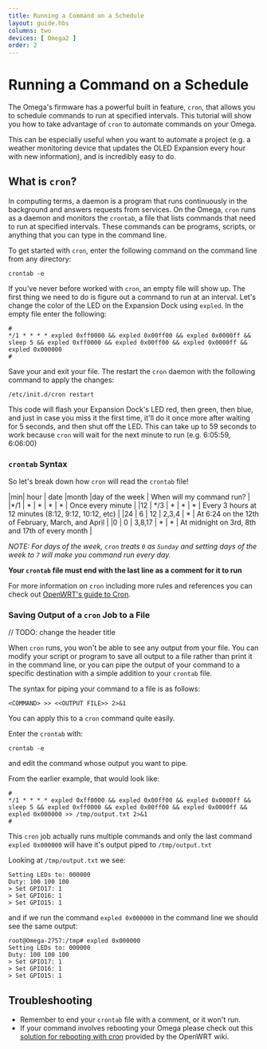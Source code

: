 ```yaml
---
title: Running a Command on a Schedule
layout: guide.hbs
columns: two
devices: [ Omega2 ]
order: 2
---
```


# Running a Command on a Schedule

The Omega's firmware has a powerful built in feature, `cron`, that allows you to schedule commands to run at specified intervals. This tutorial will show you how to take advantage of `cron` to automate commands on your Omega.

This can be especially useful when you want to automate a project (e.g. a weather monitoring device that updates the OLED Expansion every hour with new information), and is incredibly easy to do.


## What is `cron`?

In computing terms, a daemon is a program that runs continuously in the background and answers requests from services. On the Omega, `cron` runs as a daemon and monitors the `crontab`, a file that lists commands that need to run at specified intervals. These commands can be programs, scripts, or anything that you can type in the command line.

To get started with `cron`, enter the following command on the command line from any directory:

```
crontab -e
```

If you've never before worked with `cron`, an empty file will show up. The first thing we need to do is figure out a command to run at an interval. Let's change the color of the LED on the Expansion Dock using `expled`. In the empty file enter the following:

```
#
*/1 * * * * expled 0xff0000 && expled 0x00ff00 && expled 0x0000ff && sleep 5 && expled 0xff0000 && expled 0x00ff00 && expled 0x0000ff && expled 0x000000
#
```

Save your and exit your file. The restart the `cron` daemon with the following command to apply the changes:

```
/etc/init.d/cron restart
```


This code will flash your Expansion Dock's LED red, then green, then blue, and just in case you miss it the first time, it'll do it once more after waiting for 5 seconds, and then shut off the LED. This can take up to 59 seconds to work because `cron` will wait for the next minute to run (e.g. 6:05:59, 6:06:00)


### `crontab` Syntax
So let's break down how `cron` will read the `crontab` file!

|min| hour | date |month |day of the week | When will my command run? |
|*/1 | * | * | * | * | Once every minute |
|12 | */3 | * | * | * | Every 3 hours at 12 minutes (8:12, 9:12, 10:12, etc) |
|24 | 6 | 12 | 2,3,4 | * | At 6:24 on the 12th of February, March, and April |
|0 | 0 | 3,8,17 | * | * | At midnight on 3rd, 8th and 17th of every month |

*NOTE: For days of the week, `cron` treats `0` as `Sunday` and setting days of the week to `7` will make you command run every day.*


**Your `crontab` file must end with the last line as a comment for it to run**

For more information on `cron` including more rules and references you can check out [OpenWRT's guide to Cron](https://wiki.openwrt.org/doc/howto/cron).

### Saving Output of a `cron` Job to a File
// TODO: change the header title

When `cron` runs, you won't be able to see any output from your file. You can modify your script or program to save all output to a file rather than print it in the command line, or you can pipe the output of your command to a specific destination with a simple addition to your `crontab` file.

The syntax for piping your command to a file is as follows:

```
<COMMAND> >> <<OUTPUT FILE>> 2>&1
```

You can apply this to a `cron` command quite easily.

Enter the `crontab` with:

```
crontab -e
```

and edit the command whose output you want to pipe.

From the earlier example, that would look like:

```
#
*/1 * * * * expled 0xff0000 && expled 0x00ff00 && expled 0x0000ff && sleep 5 && expled 0xff0000 && expled 0x00ff00 && expled 0x0000ff && expled 0x000000 >> /tmp/output.txt 2>&1
#
```

This `cron` job actually runs multiple commands and only the last command `expled 0x000000` will have it's output piped to `/tmp/output.txt`

Looking at `/tmp/output.txt` we see:

```
Setting LEDs to: 000000
Duty: 100 100 100
> Set GPIO17: 1
> Set GPIO16: 1
> Set GPIO15: 1
```

and if we run the command `expled 0x000000` in the command line we should see the same output:

```
root@Omega-2757:/tmp# expled 0x000000
Setting LEDs to: 000000
Duty: 100 100 100
> Set GPIO17: 1
> Set GPIO16: 1
> Set GPIO15: 1
```


## Troubleshooting

* Remember to end your `crontab` file with a comment, or it won't run.
* If your command involves rebooting your Omega please check out this [solution for rebooting with cron](https://wiki.openwrt.org/doc/howto/cron#periodic_reboot_of_a_router) provided by the OpenWRT wiki.
